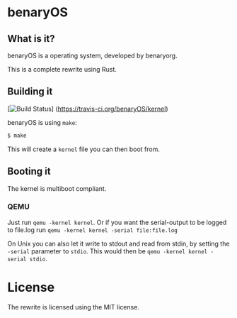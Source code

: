# benaryOS

## What is it?

benaryOS is a operating system, developed by benaryorg.

This is a complete rewrite using Rust.

## Building it

[![Build Status](https://travis-ci.org/benaryOS/kernel.svg?branch=rewrite)]
(https://travis-ci.org/benaryOS/kernel)

benaryOS is using `make`:

```bash
$ make
```

This will create a `kernel` file you can then boot from.

## Booting it

The kernel is multiboot compliant.

### QEMU

Just run `qemu -kernel kernel`.
Or if you want the serial-output to be logged to
file.log run `qemu -kernel kernel -serial file:file.log`

On Unix you can also let it write to stdout and
read from stdin, by setting the `-serial` parameter to
`stdio`. This would then be `qemu -kernel kernel -serial stdio`.

# License

The rewrite is licensed using the MIT license.

